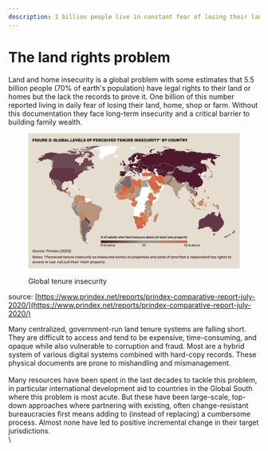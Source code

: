 ```yaml
---
description: 1 billion people live in constant fear of losing their land and home.
---
```


# The land rights problem

Land and home insecurity is a global problem with some estimates that 5.5 billion people (70% of earth's population) have legal rights to their land or homes but the lack the records to prove it. One billion of this number reported living in daily fear of losing their land, home, shop or farm. Without this documentation they face long-term insecurity and a critical barrier to building family wealth.



<figure><img src="../.gitbook/assets/2020-Prindex--Global-tenure-insecurity.png" alt=""><figcaption><p>Global tenure insecurity</p></figcaption></figure>

source: [https://www.prindex.net/reports/prindex-comparative-report-july-2020/](https://www.prindex.net/reports/prindex-comparative-report-july-2020/)

Many centralized, government-run land tenure systems are falling short. They are difficult to access and tend to be expensive, time-consuming, and opaque while also vulnerable to corruption and fraud. Most are a hybrid system of various digital systems combined with hard-copy records. These physical documents are prone to mishandling and mismanagement. \
\
Many resources have been spent in the last decades to tackle this problem, in particular international development aid to countries in the Global South where this problem is most acute. But these have been large-scale, top-down approaches where partnering with existing, often change-resistant bureaucracies first means adding to (instead of replacing) a cumbersome process. Almost none have led to positive incremental change in their target jurisdictions.\
\
